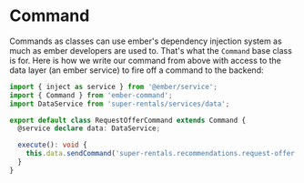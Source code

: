 # Command

Commands as classes can use ember's dependency injection system as much as ember
developers are used to. That's what the `Command` base class is
for. Here is how we write our command from above with access to the data layer
(an ember service) to fire off a command to the backend:

```ts
import { inject as service } from '@ember/service';
import { Command } from 'ember-command';
import DataService from 'super-rentals/services/data';

export default class RequestOfferCommand extends Command {
  @service declare data: DataService;

  execute(): void {
    this.data.sendCommand('super-rentals.recommendations.request-offer', {...});
  }
}
```

